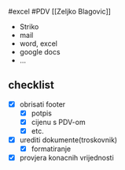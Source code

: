 #excel
#PDV
[[Zeljko Blagovic]]

- Striko
- mail
- word, excel
- google docs
- …
## checklist

- [x] obrisati footer
	- [x] potpis
	- [x] cijenu s PDV-om
	- [x] etc.

- [x] urediti dokumente(troskovnik)
	- [x] formatiranje
- [x] provjera konacnih vrijednosti